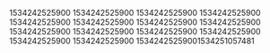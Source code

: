 1534242525900
1534242525900
1534242525900
1534242525900
1534242525900
1534242525900
1534242525900
1534242525900
1534242525900
1534242525900
1534242525900
1534242525900
1534242525900
1534242525900
15342425259001534251057481